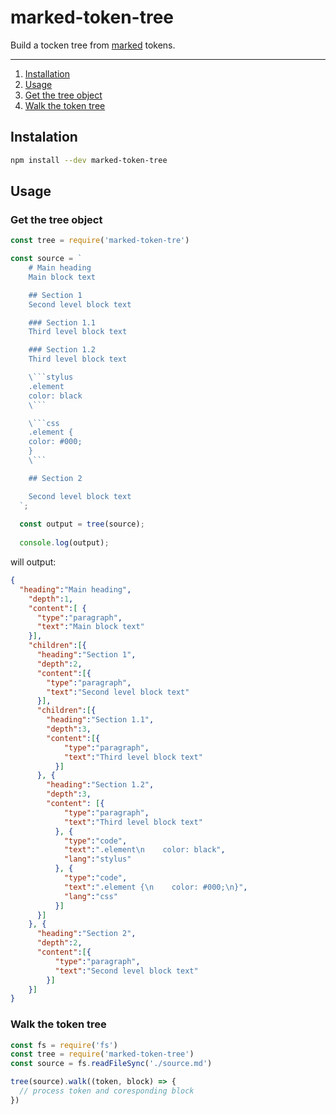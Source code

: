 # marked-token-tree

Build a tocken tree from [marked](https://www.npmjs.com/package/marked) tokens.

---

1. [Installation](#installation)
2. [Usage](#usage)
  1. [Get the tree object](#get-the-tree-object)
  2. [Walk the token tree](#walk-the-token-tree)


## Instalation

```sh
npm install --dev marked-token-tree
```

## Usage

### Get the tree object

```js
const tree = require('marked-token-tre')

const source = `
    # Main heading
    Main block text

    ## Section 1
    Second level block text

    ### Section 1.1
    Third level block text

    ### Section 1.2
    Third level block text

    \```stylus
    .element
    color: black
    \```

    \```css
    .element {
    color: #000;
    }
    \```

    ## Section 2

    Second level block text
  `;
  
  const output = tree(source);
  
  console.log(output);
```

will output:

```json
{  
  "heading":"Main heading",
    "depth":1,
    "content":[ {  
      "type":"paragraph",
      "text":"Main block text"
    }],
    "children":[{  
      "heading":"Section 1",
      "depth":2,
      "content":[{  
        "type":"paragraph",
        "text":"Second level block text"
      }],
      "children":[{  
        "heading":"Section 1.1",
        "depth":3,
        "content":[{  
            "type":"paragraph",
            "text":"Third level block text"
          }]
      }, {  
        "heading":"Section 1.2",
        "depth":3,
        "content": [{  
            "type":"paragraph",
            "text":"Third level block text"
          }, {  
            "type":"code",
            "text":".element\n    color: black",
            "lang":"stylus"
          }, {  
            "type":"code",
            "text":".element {\n    color: #000;\n}",
            "lang":"css"
          }]
      }]
    }, {  
      "heading":"Section 2",
      "depth":2,
      "content":[{  
          "type":"paragraph",
          "text":"Second level block text"
        }]
    }]
}
```

### Walk the token tree

```js
const fs = require('fs')
const tree = require('marked-token-tree')
const source = fs.readFileSync('./source.md')

tree(source).walk((token, block) => {
  // process token and coresponding block
})
